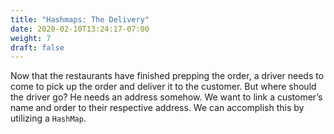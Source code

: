 ```yaml
---
title: "Hashmaps: The Delivery"
date: 2020-02-10T13:24:17-07:00
weight: 7
draft: false
---
```


Now that the restaurants have finished prepping the order, a driver needs to come to pick up the order and deliver it to the customer. But where should the driver go? He needs an address somehow. We want to link a customer’s name and order to their respective address. We can accomplish this by utilizing a `HashMap`.
